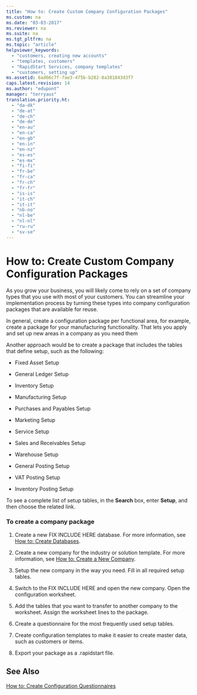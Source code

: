 ```yaml
---
title: "How to: Create Custom Company Configuration Packages"
ms.custom: na
ms.date: "03-03-2017"
ms.reviewer: na
ms.suite: na
ms.tgt_pltfrm: na
ms.topic: "article"
helpviewer_keywords: 
  - "customers, creating new accounts"
  - "templates, customers"
  - "RapidStart Services, company templates"
  - "customers, setting up"
ms.assetid: 6ad66c7f-7ae3-475b-b282-8a381843d3f7
caps.latest.revision: 14
ms.author: "edupont"
manager: "terryaus"
translation.priority.ht: 
  - "da-dk"
  - "de-at"
  - "de-ch"
  - "de-de"
  - "en-au"
  - "en-ca"
  - "en-gb"
  - "en-in"
  - "en-nz"
  - "es-es"
  - "es-mx"
  - "fi-fi"
  - "fr-be"
  - "fr-ca"
  - "fr-ch"
  - "fr-fr"
  - "is-is"
  - "it-ch"
  - "it-it"
  - "nb-no"
  - "nl-be"
  - "nl-nl"
  - "ru-ru"
  - "sv-se"
---
```

# How to: Create Custom Company Configuration Packages
As you grow your business, you will likely come to rely on a set of company types that you use with most of your customers. You can streamline your implementation process by turning these types into company configuration packages that are available for reuse.  
  
 In general, create a configuration package per functional area, for example, create a package for your manufacturing functionality. That lets you apply and set up new areas in a company as you need them  
  
 Another approach would be to create a package that includes the tables that define setup, such as the following:  
  
-   Fixed Asset Setup  
  
-   General Ledger Setup  
  
-   Inventory Setup  
  
-   Manufacturing Setup  
  
-   Purchases and Payables Setup  
  
-   Marketing Setup  
  
-   Service Setup  
  
-   Sales and Receivables Setup  
  
-   Warehouse Setup  
  
-   General Posting Setup  
  
-   VAT Posting Setup  
  
-   Inventory Posting Setup  
  
 To see a complete list of setup tables, in the **Search** box, enter **Setup**, and then choose the related link.  
  
### To create a company package  
  
1.  Create a new FIX INCLUDE HERE<!--[!INCLUDE[navnow](../ApplicationDesign/includes/navnow_md.md)] --> database. For more information, see [How to: Create Databases](../Topic/How%20to:%20Create%20Databases.md).  
  
2.  Create a new company for the industry or solution template. For more information, see [How to: Create a New Company](../SetupAndAdministration/how-to-create-a-new-company.md).  
  
3.  Setup the new company in the way you need. Fill in all required setup tables.  
  
4.  Switch to the FIX INCLUDE HERE<!--[!INCLUDE[nav_windows](../BusinessFunctionality/IntegratingWithMicrosoftOffice/includes/nav_windows_md.md)] --> and open the new company. Open the configuration worksheet.  
  
5.  Add the tables that you want to transfer to another company to the worksheet. Assign the worksheet lines to the package.  
  
6.  Create a questionnaire for the most frequently used setup tables.  
  
7.  Create configuration templates to make it easier to create master data, such as customers or items.  
  
8.  Export your package as a .rapidstart file.  
  
## See Also  
 [How to: Create Configuration Questionnaires](../SetupAndAdministration/how-to-create-configuration-questionnaires.md)